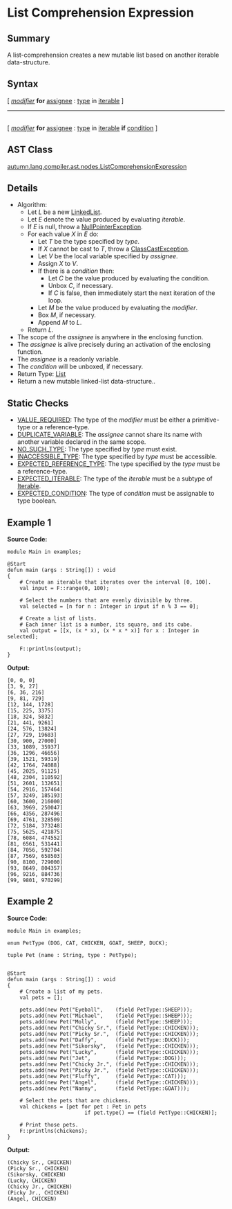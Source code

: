 # List Comprehension Expression

## Summary

A list-comprehension creates a new mutable list based on another iterable data-structure.

## Syntax

<div class="syntax">
[ <i><a href="Expression.md">modifier</a></i> <b>for</b> <a href="Variable.md">assignee</a> : <a href="Type_Specifier.md">type</a> in <a href="Expression.md">iterable</a> ]<br>
<hr><br>
[ <i><a href="Expression.md">modifier</a></i> <b>for</b> <a href="Variable.md">assignee</a> : <a href="Type_Specifier.md">type</a> in <a href="Expression.md">iterable</a> <b>if</b> <a href="Expression.md">condition</a> ]<br>
</div>

## AST Class

[autumn.lang.compiler.ast.nodes.ListComprehensionExpression](https://www.mackenziehigh.com/autumn/javadoc/autumn/lang/compiler/ast/nodes/ListComprehensionExpression.html)

## Details

+ Algorithm:
  + Let <i>L</i> be a new [LinkedList](https://docs.oracle.com/javase/7/docs/api/java/util/LinkedList.html).
  + Let <i>E</i> denote the value produced by evaluating <i>iterable</i>.
  + If <i>E</i> is null, throw a [NullPointerException](https://docs.oracle.com/javase/7/docs/api/java/lang/NullPointerException.html).
  + For each value <i>X</i> in <i>E</i> do:
    + Let <i>T</i> be the type specified by <i>type</i>.
    + If <i>X</i> cannot be cast to <i>T</i>, throw a [ClassCastException](https://docs.oracle.com/javase/7/docs/api/java/lang/ClassCastException.html).
    + Let <i>V</i> be the local variable specified by <i>assignee</i>.
    + Assign <i>X</i> to <i>V</i>.
    + If there is a <i>condition</i> then:
      + Let <i>C</i> be the value produced by evaluating the condition.
      + Unbox <i>C</i>, if necessary.
      + If <i>C</i> is false, then immediately start the next iteration of the loop.
    + Let <i>M</i> be the value produced by evaluating the <i>modifier</i>.
    + Box <i>M</i>, if necessary.
    + Append <i>M</i> to <i>L</i>.
  + Return <i>L</i>.
+ The scope of the <i>assignee</i> is anywhere in the enclosing function.
+ The <i>assignee</i> is alive precisely during an activation of the enclosing function.
+ The <i>assignee</i> is a readonly variable.
+ The <i>condition</i> will be unboxed, if necessary.
+ Return Type: [List](https://docs.oracle.com/javase/7/docs/api/java/util/List.html)
+ Return a new mutable linked-list data-structure..

## Static Checks

+ [VALUE_REQUIRED](https://www.mackenziehigh.com/autumn/javadoc/autumn/lang/compiler/errors/ErrorCode.html#VALUE_REQUIRED): The type of the <i>modifier</i> must be either a primitive-type or a reference-type.
+ [DUPLICATE_VARIABLE](https://www.mackenziehigh.com/autumn/javadoc/autumn/lang/compiler/errors/ErrorCode.html#DUPLICATE_VARIABLE): The <i>assignee</i> cannot share its name with another variable declared in the same scope.
+ [NO_SUCH_TYPE](https://www.mackenziehigh.com/autumn/javadoc/autumn/lang/compiler/errors/ErrorCode.html#NO_SUCH_TYPE): The type specified by <i><i>type</i></i> must exist.
+ [INACCESSIBLE_TYPE](https://www.mackenziehigh.com/autumn/javadoc/autumn/lang/compiler/errors/ErrorCode.html#INACCESSIBLE_TYPE): The type specified by <i><i>type</i></i> must be accessible.
+ [EXPECTED_REFERENCE_TYPE](https://www.mackenziehigh.com/autumn/javadoc/autumn/lang/compiler/errors/ErrorCode.html#EXPECTED_REFERENCE_TYPE): The type specified by the <i>type</i> must be a reference-type.
+ [EXPECTED_ITERABLE](https://www.mackenziehigh.com/autumn/javadoc/autumn/lang/compiler/errors/ErrorCode.html#EXPECTED_ITERABLE): The type of the <i>iterable</i> must be a subtype of [Iterable](https://docs.oracle.com/javase/7/docs/api/java/lang/Iterable.html).
+ [EXPECTED_CONDITION](https://www.mackenziehigh.com/autumn/javadoc/autumn/lang/compiler/errors/ErrorCode.html#EXPECTED_CONDITION): The type of <i><i>condition</i></i> must be assignable to type boolean.

## Example 1

**Source Code:**

```plain
module Main in examples;

@Start
defun main (args : String[]) : void
{
    # Create an iterable that iterates over the interval [0, 100].
    val input = F::range(0, 100);

    # Select the numbers that are evenly divisible by three. 
    val selected = [n for n : Integer in input if n % 3 == 0];

    # Create a list of lists.
    # Each inner list is a number, its square, and its cube.
    val output = [[x, (x * x), (x * x * x)] for x : Integer in selected];

    F::printlns(output);
}
```

**Output:**

```plain
[0, 0, 0]
[3, 9, 27]
[6, 36, 216]
[9, 81, 729]
[12, 144, 1728]
[15, 225, 3375]
[18, 324, 5832]
[21, 441, 9261]
[24, 576, 13824]
[27, 729, 19683]
[30, 900, 27000]
[33, 1089, 35937]
[36, 1296, 46656]
[39, 1521, 59319]
[42, 1764, 74088]
[45, 2025, 91125]
[48, 2304, 110592]
[51, 2601, 132651]
[54, 2916, 157464]
[57, 3249, 185193]
[60, 3600, 216000]
[63, 3969, 250047]
[66, 4356, 287496]
[69, 4761, 328509]
[72, 5184, 373248]
[75, 5625, 421875]
[78, 6084, 474552]
[81, 6561, 531441]
[84, 7056, 592704]
[87, 7569, 658503]
[90, 8100, 729000]
[93, 8649, 804357]
[96, 9216, 884736]
[99, 9801, 970299]
```

## Example 2

**Source Code:**

```plain
module Main in examples;

enum PetType (DOG, CAT, CHICKEN, GOAT, SHEEP, DUCK);

tuple Pet (name : String, type : PetType);


@Start
defun main (args : String[]) : void
{
    # Create a list of my pets. 
    val pets = [];

    pets.add(new Pet("Eyeball",    (field PetType::SHEEP)));
    pets.add(new Pet("Michael",    (field PetType::SHEEP)));
    pets.add(new Pet("Molly",      (field PetType::SHEEP)));
    pets.add(new Pet("Chicky Sr.", (field PetType::CHICKEN)));
    pets.add(new Pet("Picky Sr.",  (field PetType::CHICKEN)));
    pets.add(new Pet("Daffy",      (field PetType::DUCK)));
    pets.add(new Pet("Sikorsky",   (field PetType::CHICKEN)));
    pets.add(new Pet("Lucky",      (field PetType::CHICKEN)));
    pets.add(new Pet("Jet",        (field PetType::DOG)));
    pets.add(new Pet("Chicky Jr.", (field PetType::CHICKEN)));
    pets.add(new Pet("Picky Jr.",  (field PetType::CHICKEN)));
    pets.add(new Pet("Fluffy",     (field PetType::CAT)));
    pets.add(new Pet("Angel",      (field PetType::CHICKEN)));
    pets.add(new Pet("Nanny",      (field PetType::GOAT)));

    # Select the pets that are chickens. 
    val chickens = [pet for pet : Pet in pets 
                         if pet.type() == (field PetType::CHICKEN)];

    # Print those pets. 
    F::printlns(chickens);
}
```

**Output:**

```plain
(Chicky Sr., CHICKEN)
(Picky Sr., CHICKEN)
(Sikorsky, CHICKEN)
(Lucky, CHICKEN)
(Chicky Jr., CHICKEN)
(Picky Jr., CHICKEN)
(Angel, CHICKEN)
```

